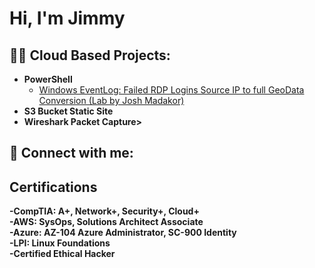 <h1>Hi, I'm Jimmy <br/>

<h2>👨‍💻 Cloud Based Projects:</h2>

- <b>PowerShell</b>
  - [Windows EventLog: Failed RDP Logins Source IP to full GeoData Conversion (Lab by Josh Madakor)](https://github.com/joshmadakor1/Sentinel-Lab)
- <b>S3 Bucket Static Site</b>
- <b>Wireshark Packet Capture>
<h2> 🤳 Connect with me:</h2>

<h2>Certifications</h2>
  -CompTIA: A+, Network+, Security+, Cloud+ <br/>
  -AWS: SysOps, Solutions Architect Associate<br/> 
  -Azure: AZ-104 Azure Administrator, SC-900 Identity <br/>
  -LPI: Linux Foundations<br/>
  -Certified Ethical Hacker<br/>
  
<!--[<img align="left" alt="JoshMadakor | LinkedIn" width="22px" src="https://cdn.jsdelivr.net/npm/simple-icons@v3/icons/linkedin.svg" />][linkedin]# -->


[linkedin]: https://linkedin.com/in/jduong00
